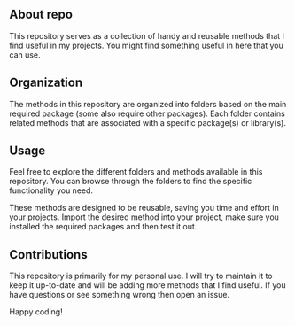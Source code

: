 ## About repo

This repository serves as a collection of handy and reusable methods that I find useful in my projects. You might find something useful in here that you can use.

## Organization

The methods in this repository are organized into folders based on the main required package (some also require other packages). Each folder contains related methods that are associated with a specific package(s) or library(s).

## Usage

Feel free to explore the different folders and methods available in this repository. You can browse through the folders to find the specific functionality you need.

These methods are designed to be reusable, saving you time and effort in your projects. Import the desired method into your project, make sure you installed the required packages and then test it out.

## Contributions

This repository is primarily for my personal use. I will try to maintain it to keep it up-to-date and will be adding more methods that I find useful. If you have questions or see something wrong then open an issue.

Happy coding!
